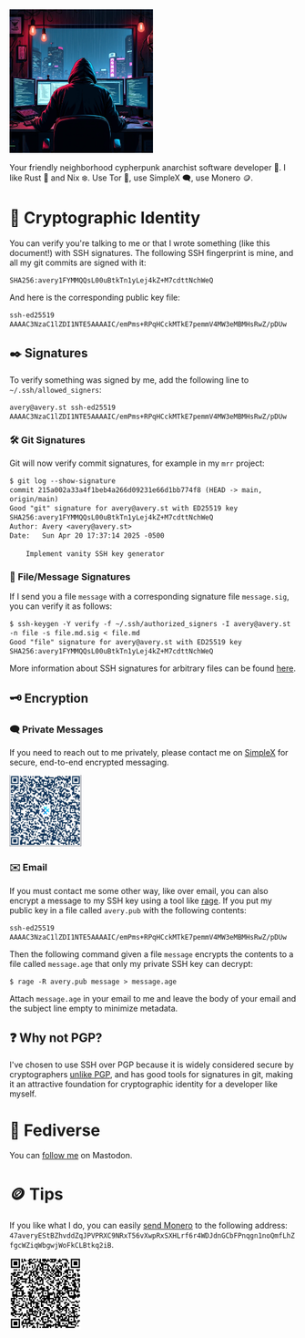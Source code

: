 ---
---

<img src="profile.webp" width=50% alt="A person sits in a dimly lit room facing away. In front of them are four computer monitors displaying code. Beyond that a window opens up to show a cyberpunk city skyline at night.">

Your friendly neighborhood cypherpunk anarchist software developer 🏴. I like Rust 🦀 and Nix ❄️. Use Tor 🧅, use SimpleX 🗨, use Monero 🪙.

# 🪪 Cryptographic Identity
You can verify you're talking to me or that I wrote something (like this
document!) with SSH signatures. The following SSH fingerprint is mine, and
all my git commits are signed with it:
```
SHA256:avery1FYMMQQsL00uBtkTn1yLej4kZ+M7cdttNchWeQ
```
And here is the corresponding public key file:
```
ssh-ed25519 AAAAC3NzaC1lZDI1NTE5AAAAIC/emPms+RPqHCckMTkE7pemmV4MW3eMBMHsRwZ/pDUw
```

## ✒️ Signatures
To verify something was signed by me, add the following line to `~/.ssh/allowed_signers`:
```
avery@avery.st ssh-ed25519 AAAAC3NzaC1lZDI1NTE5AAAAIC/emPms+RPqHCckMTkE7pemmV4MW3eMBMHsRwZ/pDUw
```

### 🛠️ Git Signatures
Git will now verify commit signatures, for example in my `mrr` project:
```
$ git log --show-signature
commit 215a002a33a4f1beb4a266d09231e66d1bb774f8 (HEAD -> main, origin/main)
Good "git" signature for avery@avery.st with ED25519 key SHA256:avery1FYMMQQsL00uBtkTn1yLej4kZ+M7cdttNchWeQ
Author: Avery <avery@avery.st>
Date:   Sun Apr 20 17:37:14 2025 -0500

    Implement vanity SSH key generator
```

### 📄 File/Message Signatures
If I send you a file `message` with a corresponding signature file
`message.sig`, you can verify it as follows:
```
$ ssh-keygen -Y verify -f ~/.ssh/authorized_signers -I avery@avery.st -n file -s file.md.sig < file.md
Good "file" signature for avery@avery.st with ED25519 key SHA256:avery1FYMMQQsL00uBtkTn1yLej4kZ+M7cdttNchWeQ
```

More information about SSH signatures for arbitrary files can be found
[here][0].

## 🗝️ Encryption
### 🗨 Private Messages
If you need to reach out to me privately, please contact me on [SimpleX][1]
for secure, end-to-end encrypted messaging.

<img src="simplex-address.webp" width=25% alt="My SimpleX address as a QR code">

### ✉️ Email
If you must contact me some other way, like over email, you can also encrypt a
message to my SSH key using a tool like [rage][2]. If you put my public key in
a file called `avery.pub` with the following contents:
```
ssh-ed25519 AAAAC3NzaC1lZDI1NTE5AAAAIC/emPms+RPqHCckMTkE7pemmV4MW3eMBMHsRwZ/pDUw
```

Then the following command given a file `message` encrypts the contents to a
file called `message.age` that only my private SSH key can decrypt:
```
$ rage -R avery.pub message > message.age
```

Attach `message.age` in your email to me and leave the body of your email and
the subject line empty to minimize metadata.

## ❓ Why not PGP?
I've chosen to use SSH over PGP because it is widely considered secure by
cryptographers [unlike PGP][3], and has good tools for signatures in git,
making it an attractive foundation for cryptographic identity for a developer
like myself.

# 🐘 Fediverse
You can <a rel="me" href="https://kolektiva.social/@avery">follow me</a> on Mastodon.

# 🪙 Tips
If you like what I do, you can easily [send Monero][4] to the following address:
`47averyEStBZhvddZqJPVPRXC9NRxT56vXwpRxSXHLrf6r4WDJdnGCbFPnqgn1noQmfLhZfgcWZiqWbgwjWoFkCLBtkq2iB`.

<img src="monero-address.webp" width=25% alt="My Monero address as a QR code">

[0]: https://www.agwa.name/blog/post/ssh_signatures
[1]: https://simplex.chat/contact#/?v=2-7&smp=smp%3A%2F%2Fhejn2gVIqNU6xjtGM3OwQeuk8ZEbDXVJXAlnSBJBWUA%3D%40smp16.simplex.im%2F1OEUQxz8c4HJKA9_ve-4WMf2iptN6BvV%23%2F%3Fv%3D1-3%26dh%3DMCowBQYDK2VuAyEARRx2AqVbSeJ3-_HSE5D-MvBfqG2BpJIF28apdMPuHTY%253D%26srv%3Dp3ktngodzi6qrf7w64mmde3syuzrv57y55hxabqcq3l5p6oi7yzze6qd.onion
[2]: https://github.com/str4d/rage
[3]: https://www.latacora.com/blog/2019/07/16/the-pgp-problem/
[4]: https://trocador.app/anonpay/?ticker_to=xmr&network_to=Mainnet&address=47averyEStBZhvddZqJPVPRXC9NRxT56vXwpRxSXHLrf6r4WDJdnGCbFPnqgn1noQmfLhZfgcWZiqWbgwjWoFkCLBtkq2iB&donation=True&simple_mode=True&name=Avery&email=avery@avery.st&ticker_from=xmr&network_from=Mainnet&bgcolor=000000ff